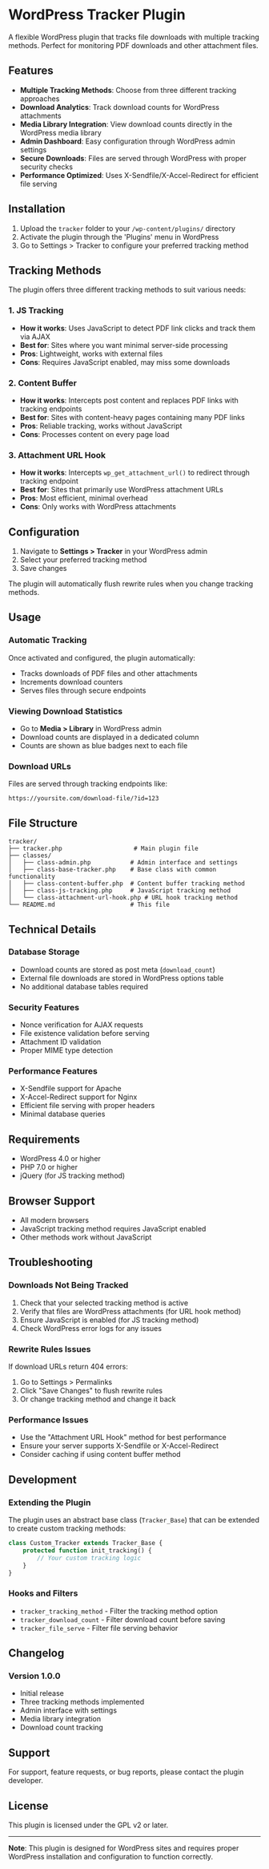 # WordPress Tracker Plugin

A flexible WordPress plugin that tracks file downloads with multiple tracking methods. Perfect for monitoring PDF downloads and other attachment files.

## Features

- **Multiple Tracking Methods**: Choose from three different tracking approaches
- **Download Analytics**: Track download counts for WordPress attachments
- **Media Library Integration**: View download counts directly in the WordPress media library
- **Admin Dashboard**: Easy configuration through WordPress admin settings
- **Secure Downloads**: Files are served through WordPress with proper security checks
- **Performance Optimized**: Uses X-Sendfile/X-Accel-Redirect for efficient file serving

## Installation

1. Upload the `tracker` folder to your `/wp-content/plugins/` directory
2. Activate the plugin through the 'Plugins' menu in WordPress
3. Go to Settings > Tracker to configure your preferred tracking method

## Tracking Methods

The plugin offers three different tracking methods to suit various needs:

### 1. JS Tracking
- **How it works**: Uses JavaScript to detect PDF link clicks and track them via AJAX
- **Best for**: Sites where you want minimal server-side processing
- **Pros**: Lightweight, works with external files
- **Cons**: Requires JavaScript enabled, may miss some downloads

### 2. Content Buffer
- **How it works**: Intercepts post content and replaces PDF links with tracking endpoints
- **Best for**: Sites with content-heavy pages containing many PDF links
- **Pros**: Reliable tracking, works without JavaScript
- **Cons**: Processes content on every page load

### 3. Attachment URL Hook
- **How it works**: Intercepts `wp_get_attachment_url()` to redirect through tracking endpoint
- **Best for**: Sites that primarily use WordPress attachment URLs
- **Pros**: Most efficient, minimal overhead
- **Cons**: Only works with WordPress attachments

## Configuration

1. Navigate to **Settings > Tracker** in your WordPress admin
2. Select your preferred tracking method
3. Save changes

The plugin will automatically flush rewrite rules when you change tracking methods.

## Usage

### Automatic Tracking
Once activated and configured, the plugin automatically:
- Tracks downloads of PDF files and other attachments
- Increments download counters
- Serves files through secure endpoints

### Viewing Download Statistics
- Go to **Media > Library** in WordPress admin
- Download counts are displayed in a dedicated column
- Counts are shown as blue badges next to each file

### Download URLs
Files are served through tracking endpoints like:
```
https://yoursite.com/download-file/?id=123
```

## File Structure

```
tracker/
├── tracker.php                    # Main plugin file
├── classes/
│   ├── class-admin.php           # Admin interface and settings
│   ├── class-base-tracker.php    # Base class with common functionality
│   ├── class-content-buffer.php  # Content buffer tracking method
│   ├── class-js-tracking.php     # JavaScript tracking method
│   └── class-attachment-url-hook.php # URL hook tracking method
└── README.md                     # This file
```

## Technical Details

### Database Storage
- Download counts are stored as post meta (`download_count`)
- External file downloads are stored in WordPress options table
- No additional database tables required

### Security Features
- Nonce verification for AJAX requests
- File existence validation before serving
- Attachment ID validation
- Proper MIME type detection

### Performance Features
- X-Sendfile support for Apache
- X-Accel-Redirect support for Nginx
- Efficient file serving with proper headers
- Minimal database queries

## Requirements

- WordPress 4.0 or higher
- PHP 7.0 or higher
- jQuery (for JS tracking method)

## Browser Support

- All modern browsers
- JavaScript tracking method requires JavaScript enabled
- Other methods work without JavaScript

## Troubleshooting

### Downloads Not Being Tracked
1. Check that your selected tracking method is active
2. Verify that files are WordPress attachments (for URL hook method)
3. Ensure JavaScript is enabled (for JS tracking method)
4. Check WordPress error logs for any issues

### Rewrite Rules Issues
If download URLs return 404 errors:
1. Go to Settings > Permalinks
2. Click "Save Changes" to flush rewrite rules
3. Or change tracking method and change it back

### Performance Issues
- Use the "Attachment URL Hook" method for best performance
- Ensure your server supports X-Sendfile or X-Accel-Redirect
- Consider caching if using content buffer method

## Development

### Extending the Plugin
The plugin uses an abstract base class (`Tracker_Base`) that can be extended to create custom tracking methods:

```php
class Custom_Tracker extends Tracker_Base {
    protected function init_tracking() {
        // Your custom tracking logic
    }
}
```

### Hooks and Filters
- `tracker_tracking_method` - Filter the tracking method option
- `tracker_download_count` - Filter download count before saving
- `tracker_file_serve` - Filter file serving behavior

## Changelog

### Version 1.0.0
- Initial release
- Three tracking methods implemented
- Admin interface with settings
- Media library integration
- Download count tracking

## Support

For support, feature requests, or bug reports, please contact the plugin developer.

## License

This plugin is licensed under the GPL v2 or later.

---

**Note**: This plugin is designed for WordPress sites and requires proper WordPress installation and configuration to function correctly.
